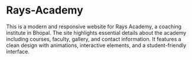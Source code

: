 # Rays-Academy
This is a modern and responsive website for Rays Academy, a coaching institute in Bhopal. The site highlights essential details about the academy including courses, faculty, gallery, and contact information. It features a clean design with animations, interactive elements, and a student-friendly interface.
